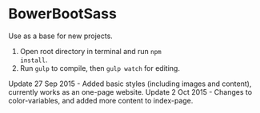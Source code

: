 # BowerBootSass
Use as a base for new projects.

1. Open root directory in terminal and run <code>npm install</code>.
2. Run <code>gulp</code> to compile, then <code>gulp watch</code> for editing.

Update 27 Sep 2015 - Added basic styles (including images and content), currently works as an one-page website.
Update 2 Oct 2015 - Changes to color-variables, and added more content to index-page.
